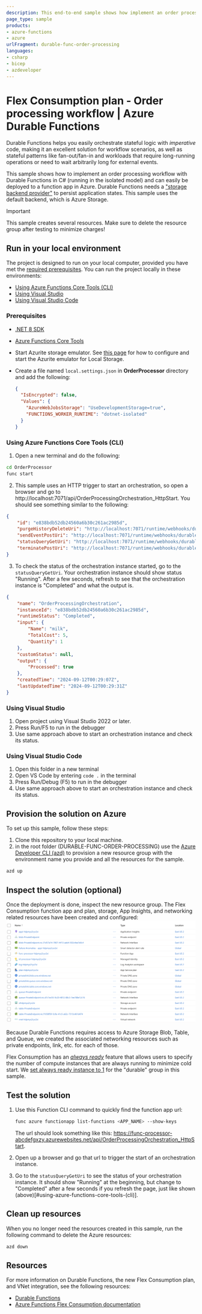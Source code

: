 ```yaml
---
description: This end-to-end sample shows how implement an order processing workflow using Durable Functions. 
page_type: sample
products:
- azure-functions
- azure
urlFragment: durable-func-order-processing
languages:
- csharp
- bicep
- azdeveloper
---
```


# Flex Consumption plan - Order processing workflow | Azure Durable Functions

Durable Functions helps you easily orchestrate stateful logic with *imperative* code, making it an excellent solution for workflow scenarios, as well as stateful patterns like fan-out/fan-in and workloads that require long-running operations or need to wait arbitrarily long for external events. 

This sample shows how to implement an order processing workflow with Durable Functions in C# (running in the isolated model) and can easily be deployed to a function app in Azure. Durable Functions needs a ["storage backend provider"](https://learn.microsoft.com/azure/azure-functions/durable/durable-functions-storage-providers) to persist application states. This sample uses the default backend, which is Azure Storage.  

> [!IMPORTANT]
> This sample creates several resources. Make sure to delete the resource group after testing to minimize charges!

## Run in your local environment

The project is designed to run on your local computer, provided you have met the [required prerequisites](#prerequisites). You can run the project locally in these environments:

+ [Using Azure Functions Core Tools (CLI)](#using-azure-functions-core-tools-cli)
+ [Using Visual Studio](#using-visual-studio)
+ [Using Visual Studio Code](#using-visual-studio-code)

### Prerequisites

+ [.NET 8 SDK](https://dotnet.microsoft.com/download/dotnet/8.0) 
+ [Azure Functions Core Tools](https://learn.microsoft.com/azure/azure-functions/functions-run-local?tabs=v4%2Cmacos%2Ccsharp%2Cportal%2Cbash#install-the-azure-functions-core-tools)
+ Start Azurite storage emulator. See [this page](https://learn.microsoft.com/azure/storage/common/storage-use-azurite) for how to configure and start the Azurite emulator for Local Storage.
+ Create a file named `local.settings.json` in **OrderProcessor** directory and add the following:

  ```json
  {
    "IsEncrypted": false,
    "Values": {
      "AzureWebJobsStorage": "UseDevelopmentStorage=true",
      "FUNCTIONS_WORKER_RUNTIME": "dotnet-isolated"
    }
  }
  ```

### Using Azure Functions Core Tools (CLI)

1) Open a new terminal and do the following:

```bash
cd OrderProcessor
func start
```

2) This sample uses an HTTP trigger to start an orchestration, so open a browser and go to http://localhost:7071/api/OrderProcessingOrchestration_HttpStart. You should see something similar to the following: 

```json
{
    "id": "e838bdb52db24560a6b30c261ac2985d",
    "purgeHistoryDeleteUri": "http://localhost:7071/runtime/webhooks/durabletask/instances/e838bdb52db24560a6b30c261ac2985d?code=i3CC0FM0rB_cALPQcfiNxINUAx9JBG0yV_u5-_UY5HVQAzFu79h_qQ==",
    "sendEventPostUri": "http://localhost:7071/runtime/webhooks/durabletask/instances/e838bdb52db24560a6b30c261ac2985d/raiseEvent/{eventName}?code=i3CC0FM0rB_cALPQcfiNxINUAx9JBG0yV_u5-_UY5HVQAzFu79h_qQ==",
    "statusQueryGetUri": "http://localhost:7071/runtime/webhooks/durabletask/instances/e838bdb52db24560a6b30c261ac2985d?code=i3CC0FM0rB_cALPQcfiNxINUAx9JBG0yV_u5-_UY5HVQAzFu79h_qQ==",
    "terminatePostUri": "http://localhost:7071/runtime/webhooks/durabletask/instances/e838bdb52db24560a6b30c261ac2985d/terminate?reason={{text}}}&code=i3CC0FM0rB_cALPQcfiNxINUAx9JBG0yV_u5-_UY5HVQAzFu79h_qQ=="
}
```

3) To check the status of the orchestration instance started, go to the `statusQueryGetUri`. Your orchestration instance should show status "Running". After a few seconds, refresh to see that the orchestration instance is "Completed" and what the output is.

```json
{
    "name": "OrderProcessingOrchestration",
    "instanceId": "e838bdb52db24560a6b30c261ac2985d",
    "runtimeStatus": "Completed",
    "input": {
        "Name": "milk",
        "TotalCost": 5,
        "Quantity": 1
    },
    "customStatus": null,
    "output": {
        "Processed": true
    },
    "createdTime": "2024-09-12T00:29:07Z",
    "lastUpdatedTime": "2024-09-12T00:29:31Z"
}
```

### Using Visual Studio

1) Open project using Visual Studio 2022 or later.
2) Press Run/F5 to run in the debugger
3) Use same approach above to start an orchestration instance and check its status. 

### Using Visual Studio Code

1) Open this folder in a new terminal
2) Open VS Code by entering `code .` in the terminal
3) Press Run/Debug (F5) to run in the debugger
4) Use same approach above to start an orchestration instance and check its status. 


## Provision the solution on Azure

To set up this sample, follow these steps:

1. Clone this repository to your local machine.
2. in the root folder (DURABLE-FUNC-ORDER-PROCESSING) use the [Azure Developer CLI (azd)](https://learn.microsoft.com/azure/developer/azure-developer-cli/install-azd?tabs=winget-windows%2Cbrew-mac%2Cscript-linux&pivots=os-windows) to provision a new resource group with the environment name you provide and all the resources for the sample.

```bash
azd up
``` 

## Inspect the solution (optional)

Once the deployment is done, inspect the new resource group. The Flex Consumption function app and plan, storage, App Insights, and networking related resources have been created and configured:
![Screenshot of resources created by the bicept template](./img/resources-created.png)

Because Durable Functions requires access to Azure Storage Blob, Table, and Queue, we created the associated networking resources such as private endpoints, link, etc. for each of those. 

Flex Consumption has an *[always ready](https://learn.microsoft.com/azure/azure-functions/flex-consumption-how-to?#set-always-ready-instance-counts)* feature that allows users to specify the number of compute instances that are always running to minimize cold start. We [set always ready instance to 1](https://learn.microsoft.com/azure/azure-functions/flex-consumption-plan#considerations) for the "durable" group in this sample. 

## Test the solution

1. Use this Function CLI command to quickly find the function app url:

    ```bash
    func azure functionapp list-functions <APP_NAME> --show-keys
    ````
    
    The url should look something like this: https://func-processor-abcdefgxzy.azurewebsites.net/api/OrderProcessingOrchestration_HttpStart. 

2. Open up a browser and go that url to trigger the start of an orchestration instance. 

3. Go to the `statusQueryGetUri` to see the status of your orchestration instance. It should show "Running" at the beginning, but change to "Completed" after a few seconds if you refresh the page, just like shown (above)[#using-azure-functions-core-tools-(cli)]. 

## Clean up resources

When you no longer need the resources created in this sample, run the following command to delete the Azure resources:

```bash
azd down
```

## Resources

For more information on Durable Functions, the new Flex Consumption plan, and VNet integration, see the following resources:

* [Durable Functions](https://learn.microsoft.com/azure/azure-functions/durable/durable-functions-overview)
* [Azure Functions Flex Consumption documentation](https://learn.microsoft.com/azure/azure-functions/flex-consumption-plan)